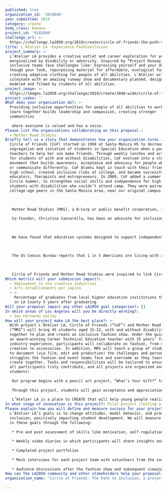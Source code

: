 ```yaml
---
published: true
organization_id: '2019040'
year_submitted: 2019
category: create
body_class: banana
project_id: '9102040'
challenge_url: >-
  https://challenge.la2050.org/2019/create/circle-of-friends-the-path-to-inclusion-a-project-of-community-partners/
title: L'Atelier LA -Experience Fashionclusion
project_summary: >-
  L’Atelier LA provides a creative outlet and career exploration for youth
  marginalized by disability or adversity. Inspired by “Project Runway,”
  inclusive teams face challenges like: Expressing yourself and your dreams
  though your look, repurposing material for affordable, ecological fashion, and
  creating adaptive clothing for people of all abilities. L’Atelier will
  culminate with an amazing runway show and documentary planned, designed and
  modeled and filmed by students of all abilities.
project_image: >-
  https://images.la2050.org/challenge/2019/create/2048-wide/circle-of-friends-the-path-to-inclusion-a-project-of-community-partners.jpg
project_video: ''
What does your organization do?: >-
  Providing inclusive opportunities for people of all abilities to work and
  learn together builds leadership and compassion, creating stronger
  communities 
   
   where everyone is valued and has a voice.
Please list the organizations collaborating on this proposal.:
  - Mother Road Studios
Briefly tell us a story that demonstrates how your organization turns inspiration into impact.: >-
  Circle of Friends (CoF) started in 1999 at Santa Monica HS to decrease the
  segregation and isolation of students in Special Education when a parent asked
  teachers to help her son make friends. Through weekly lunches and activities
  for students of with and without disabilities, CoF evolved into a student-led
  movement that builds awareness, acceptance and advocacy for people who behave
  or communicate differently. CoF Alumni kept in touch with their friends beyond
  high school, created inclusion clubs at college, and became successful
  educators, therapists and entrepreneurs. In 2009, CoF added a summer program,
  Circle Summer, to strengthen social skills and independence for high school
  students with disabilities who couldn’t attend camp. They were paired with
  college-age peers in the Santa Monica area, near our original campus.
   
   
   
   Mother Road Studios (MRS), a B-Corp or public benefit corporation, is a fully-inclusive Production Studio that develops art to empower, educate and entertain.
   
   Co-founder, Christina Cannarella, has been an advocate for inclusion for over two decades. She fought to have her son with disabilities attend his home school in LAUSD, Taft HS. In 2004, teachers at Taft developed an inclusive, student-run fashion project. Christina’s son participated, and she created a docuseries of the program. Her experience with the fashion show and filming became the inspiration for MRS.
   
   
   
   We have found that education systems designed to support independent living and workforce development operate in isolation and segregate resources. This is a lost opportunity for students of all abilities to learn and achieve together, preparing them for a more inclusive workforce.
   
    
   
   The US Census Bureau reports that 1 in 5 Americans are living with a disability. Only 47% are employed, compared to 89% of the general population. The Valuable 500 recently launched to identify and promote companies working to address this inequity. 
   
   
   
   Circle of Friends and Mother Road Studios were inspired to link Circle Summer with their inclusive project-based film and fashion program to create a model that will engage students, and break down barriers while building crucial life skills and preparing them for future careers.
Which metrics will your submission impact?:
  - Employment in the creative industries
  - Arts establishments per capita
  - >-
    Percentage of graduates from local higher education institutions that remain
    in LA County 5 years after graduating
Will your proposal impact any other LA2050 goal categories?: []
In which areas of Los Angeles will you be directly working?:
  - San Fernando Valley
How will your project make LA the best place?: >-
  With project L’Atelier LA, Circle of Friends (“CoF”) and Mother Road Studios
  (“MRS”) will bring 45 students aged 15-22, with and without disabilities,
  together to plan and create an inclusive fashion show. Under the guidance of
  an award-winning Career Technical Education teacher with 15 years’ fashion
  industry experience, participants will collaborate on fashion, from design and
  creation to accessories. In addition, MRS will teach a group of students how
  to document (via film, edit and production) the challenges and personal
  struggles the fashion and event teams face and overcome as they learn and
  create together. Tasks and responsibilities will be tailored to ensure that
  all participants truly contribute, and all projects are organized and led by
  students!
   
   Our program begins with a pencil art project, “What’s Your Gift?” to help students focus on their strengths as they get to know each other. They’ll learn the history of fashion and how it is influenced by culture, power and function. Fieldtrips to the FIDM Museum, local thrift stores, and visits from industry mentors and former students will provide inspiration as students create personal design portfolios. Teams will be given two challenges that require teamwork, communication and problem-solving: using repurposed materials and designing a line of adaptive clothing for people with disabilities. Projects will culminate with a fashion show and the powerful revelations and stories of personal growth and group achievement documented by the MRS team. 
   
   Through this project, students will gain acceptance and appreciation for others’ challenges and talents, while also developing 21st century skills like critical-thinking, collaboration, digital technology, and creativity that will prepare them for future careers in the fashion and film industries. 
   
   L’Atelier LA is a place to CREATE that will help young people realize their unique vision, diversity, and entrepreneurial spirit. Circle of Friends and Mother Road Studios will model a successful collaboration between career tech and special education programs. We will use the documentary to promote a model that can be adapted for communities throughout the city, L’Atelier LA- creating a stronger, more inclusive LA in 2050.
In what stage of innovation is this project?: Pilot project (testing a new idea on a small scale to prove feasibility)
Please explain how you will define and measure success for your project.: >-
  L’Atelier LA’s goals is to change attitudes, model behavior, and promote
  inclusion, positively impacting student development. We will measure progress
  in these goals through the following:
   
   * Pre and post assessment of skills like motivation, self-regulation, and emotional intelligence using instruments developed by CASEL, the Collaborative for Academic Social and Emotional Learning.
   
   * Weekly video diaries in which participants will share insights and progress
   
   * Completed project portfolios
   
   * Mock interviews for each project team with volunteers from the industry.
   
   * Audience discussions after the fashion show and subsequent viewings of the documentary to build new multidisciplinary collaboratives and explore future L’Atelier LA projects.
How can the LA2050 community and other stakeholders help your proposal succeed?: []
organization_name: 'Circle of Friends- The Path to Inclusion, a project of Community Partners'

---
```

